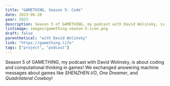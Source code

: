 ```yaml
---
title: "GAMETHING, Season 5: Code"
date: 2023-06-20
year: 2023
description: Season 5 of GAMETHING, my podcast with David Wolinsky, is about coding and computational thinking in games! We exchanged answering machine messages about games like *SHENZHEN I/O*, *One Dreamer*, and *Quadrilateral Cowboy*!
listimage: images/gamething-season-5-icon.png
draft: false
parenthetical: "with David Wolinsky"
link: "https://gamething.life"
tags: ["project", "podcast"]
---
```


Season 5 of GAMETHING, my podcast with David Wolinsky, is about coding and computational thinking in games! We exchanged answering machine messages about games like *SHENZHEN I/O*, *One Dreamer*, and *Quadrilateral Cowboy*!
